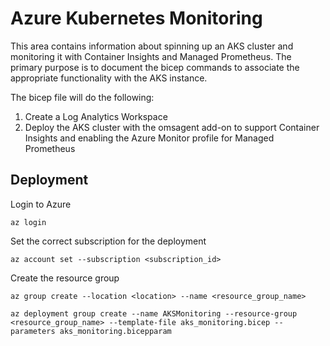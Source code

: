 # Azure Kubernetes Monitoring

This area contains information about spinning up an AKS cluster and monitoring it with Container Insights and Managed Prometheus. The primary purpose is to document the bicep commands to associate the appropriate functionality with the AKS instance.

The bicep file will do the following:

1. Create a Log Analytics Workspace
2. Deploy the AKS cluster with the omsagent add-on to support Container Insights and enabling the Azure Monitor profile for Managed Prometheus


## Deployment

Login to Azure

```pwsh
az login
```

Set the correct subscription for the deployment

```pwsh
az account set --subscription <subscription_id>
```

Create the resource group

```pwsh
az group create --location <location> --name <resource_group_name>
```

```pwsh
az deployment group create --name AKSMonitoring --resource-group <resource_group_name> --template-file aks_monitoring.bicep --parameters aks_monitoring.bicepparam
```